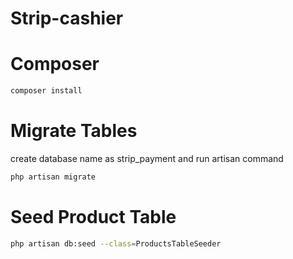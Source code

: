 # Strip-cashier

# Composer

```bash
composer install

```

# Migrate Tables

create database name as strip_payment and run artisan command

```bash
php artisan migrate

```

# Seed Product Table

```bash
php artisan db:seed --class=ProductsTableSeeder

```